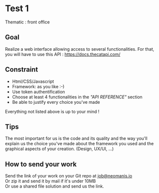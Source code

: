 # Test 1

Thematic : front office

## Goal

Realize a web interface allowing access to several functionalities. For that, you will have to use this API : https://docs.thecatapi.com/

## Constraint

- Html/CSS/Javascript
- Framework: as you like :-)
- Use token authentification
- Choose at least 4 functionalities in the *"API REFERENCE"* section 
- Be able to justify every choice you've made

Everything not listed above is up to your mind !

## Tips

The most important for us is the code and its quality and the way you'll explain us the choice you've made about the framework you used and the graphical aspects of your creation. (Design, UX/UI, ...)

## How to send your work
Send the link of your work on your Git repo at job@neomanis.io  
Or zip it and send it by mail if it's under 10MB  
Or use a shared file solution and send us the link.
